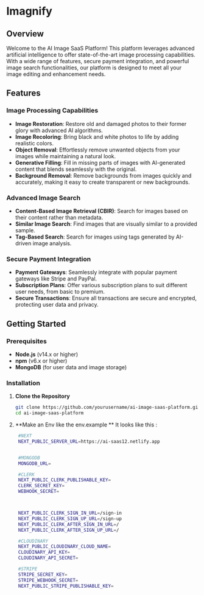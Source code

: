 # **Imagnify**

## Overview
Welcome to the AI Image SaaS Platform! This platform leverages advanced artificial intelligence to offer state-of-the-art image processing capabilities. With a wide range of features, secure payment integration, and powerful image search functionalities, our platform is designed to meet all your image editing and enhancement needs.

## Features
### Image Processing Capabilities
- **Image Restoration**: Restore old and damaged photos to their former glory with advanced AI algorithms.
- **Image Recoloring**: Bring black and white photos to life by adding realistic colors.
- **Object Removal**: Effortlessly remove unwanted objects from your images while maintaining a natural look.
- **Generative Filling**: Fill in missing parts of images with AI-generated content that blends seamlessly with the original.
- **Background Removal**: Remove backgrounds from images quickly and accurately, making it easy to create transparent or new backgrounds.

### Advanced Image Search
- **Content-Based Image Retrieval (CBIR)**: Search for images based on their content rather than metadata.
- **Similar Image Search**: Find images that are visually similar to a provided sample.
- **Tag-Based Search**: Search for images using tags generated by AI-driven image analysis.

### Secure Payment Integration
- **Payment Gateways**: Seamlessly integrate with popular payment gateways like Stripe and PayPal.
- **Subscription Plans**: Offer various subscription plans to suit different user needs, from basic to premium.
- **Secure Transactions**: Ensure all transactions are secure and encrypted, protecting user data and privacy.

## Getting Started
### Prerequisites
- **Node.js** (v14.x or higher)
- **npm** (v6.x or higher)
- **MongoDB** (for user data and image storage)

### Installation
1. **Clone the Repository**
   ```sh
   git clone https://github.com/yourusername/ai-image-saas-platform.git
   cd ai-image-saas-platform
   ```

2. **Make an Env like the env.example **
   It looks like this :
   ```sh
    #NEXT
    NEXT_PUBLIC_SERVER_URL=https://ai-saas12.netlify.app


    #MONGODB
    MONGODB_URL=

    #CLERK
    NEXT_PUBLIC_CLERK_PUBLISHABLE_KEY=
    CLERK_SECRET_KEY=
    WEBHOOK_SECRET=



    NEXT_PUBLIC_CLERK_SIGN_IN_URL=/sign-in
    NEXT_PUBLIC_CLERK_SIGN_UP_URL=/sign-up
    NEXT_PUBLIC_CLERK_AFTER_SIGN_IN_URL=/
    NEXT_PUBLIC_CLERK_AFTER_SIGN_UP_URL=/

    #CLOUDINARY
    NEXT_PUBLIC_CLOUDINARY_CLOUD_NAME=
    CLOUDINARY_API_KEY=
    CLOUDINARY_API_SECRET=

    #STRIPE
    STRIPE_SECRET_KEY=
    STRIPE_WEBHOOK_SECRET=
    NEXT_PUBLIC_STRIPE_PUBLISHABLE_KEY=

   ```

